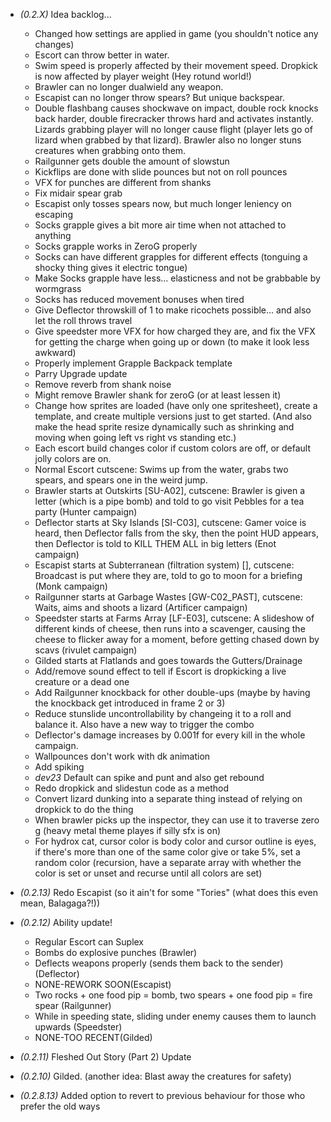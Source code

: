 * *(0.2.X)* Idea backlog...
    * Changed how settings are applied in game (you shouldn't notice any changes)
    * Escort can throw better in water.
    * Swim speed is properly affected by their movement speed.  Dropkick is now affected by player weight (Hey rotund world!)
    * Brawler can no longer dualwield any weapon.
    * Escapist can no longer throw spears? But unique backspear.
    * Double flashbang causes shockwave on impact, double rock knocks back harder, double firecracker throws hard and activates instantly. Lizards grabbing player will no longer cause flight (player lets go of lizard when grabbed by that lizard). Brawler also no longer stuns creatures when grabbing onto them.
    * Railgunner gets double the amount of slowstun
    * Kickflips are done with slide pounces but not on roll pounces
    * VFX for punches are different from shanks
    * Fix midair spear grab
    * Escapist only tosses spears now, but much longer leniency on escaping
    * Socks grapple gives a bit more air time when not attached to anything
    * Socks grapple works in ZeroG properly
    * Socks can have different grapples for different effects (tonguing a shocky thing gives it electric tongue)
    * Make Socks grapple have less... elasticness and not be grabbable by wormgrass
    * Socks has reduced movement bonuses when tired
    * Give Deflector throwskill of 1 to make ricochets possible... and also let the roll throws travel
    * Give speedster more VFX for how charged they are, and fix the VFX for getting the charge when going up or down (to make it look less awkward)
    * Properly implement Grapple Backpack template
    * Parry Upgrade update
    * Remove reverb from shank noise
    * Might remove Brawler shank for zeroG (or at least lessen it)
    * Change how sprites are loaded (have only one spritesheet), create a template, and create multiple versions just to get started. (And also make the head sprite resize dynamically such as shrinking and moving when going left vs right vs standing etc.)
    * Each escort build changes color if custom colors are off, or default jolly colors are on.
    * Normal Escort cutscene: Swims up from the water, grabs two spears, and spears one in the weird jump.
    * Brawler starts at Outskirts [SU-A02], cutscene: Brawler is given a letter (which is a pipe bomb) and told to go visit Pebbles for a tea party (Hunter campaign)
    * Deflector starts at Sky Islands [SI-C03], cutscene: Gamer voice is heard, then Deflector falls from the sky, then the point HUD appears, then Deflector is told to KILL THEM ALL in big letters (Enot campaign)
    * Escapist starts at Subterranean (filtration system) [], cutscene: Broadcast is put where they are, told to go to moon for a briefing (Monk campaign)
    * Railgunner starts at Garbage Wastes [GW-C02_PAST], cutscene: Waits, aims and shoots a lizard (Artificer campaign)
    * Speedster starts at Farms Array [LF-E03], cutscene: A slideshow of different kinds of cheese, then runs into a scavenger, causing the cheese to flicker away for a moment, before getting chased down by scavs (rivulet campaign)
    * Gilded starts at Flatlands and goes towards the Gutters/Drainage
    * Add/remove sound effect to tell if Escort is dropkicking a live creature or a dead one
    * Add Railgunner knockback for other double-ups (maybe by having the knockback get introduced in frame 2 or 3)
    * Reduce stunslide uncontrollability by changeing it to a roll and balance it. Also have a new way to trigger the combo
    * Deflector's damage increases by 0.001f for every kill in the whole campaign.
    * Wallpounces don't work with dk animation
    * Add spiking
    * *dev23* Default can spike and punt and also get rebound
    * Redo dropkick and slidestun code as a method
    * Convert lizard dunking into a separate thing instead of relying on dropkick to do the thing
    * When brawler picks up the inspector, they can use it to traverse zero g (heavy metal theme playes if silly sfx is on)
    * For hydrox cat, cursor color is body color and cursor outline is eyes, if there's more than one of the same color give or take 5%, set a random color (recursion, have a separate array with whether the color is set or unset and recurse until all colors are set)


* *(0.2.13)* Redo Escapist (so it ain't for some "Tories" (what does this even mean, Balagaga?!))

* *(0.2.12)* Ability update!
    * Regular Escort can Suplex
    * Bombs do explosive punches (Brawler)
    * Deflects weapons properly (sends them back to the sender) (Deflector)
    * NONE-REWORK SOON(Escapist)
    * Two rocks + one food pip = bomb, two spears + one food pip = fire spear (Railgunner)
    * While in speeding state, sliding under enemy causes them to launch upwards (Speedster)
    * NONE-TOO RECENT(Gilded)

* *(0.2.11)* Fleshed Out Story (Part 2) Update

* *(0.2.10)* Gilded. (another idea: Blast away the creatures for safety)

* *(0.2.8.13)* Added option to revert to previous behaviour for those who prefer the old ways
